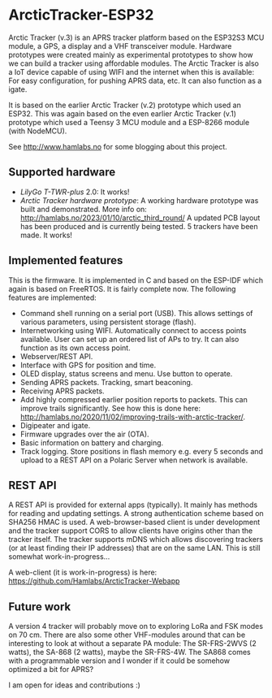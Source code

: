 # ArcticTracker-ESP32

Arctic Tracker (v.3) is an APRS tracker platform based on the ESP32S3 MCU module, a GPS, a display and a 
VHF transceiver module. Hardware prototypes were created mainly as experimental prototypes to show how we can build a 
tracker using affordable modules. The Arctic Tracker is also a IoT device capable of using WIFI and the internet when this 
is available: For easy configuration, for pushing APRS data, etc. It can also function as a igate. 

It is based on the earlier Arctic Tracker (v.2) prototype which used an ESP32. This was again based on the even earlier 
Arctic Tracker (v.1) prototype which used a Teensy 3 MCU module and a ESP-8266 module (with NodeMCU). 

See http://www.hamlabs.no for some blogging about this project. 


## Supported hardware

* _LilyGo T-TWR-plus_ 2.0: It works! 
* _Arctic Tracker hardware prototype_: A working hardware prototype was built and demonstrated. More info on: http://hamlabs.no/2023/01/10/arctic_third_round/ A updated PCB layout has been produced and is currently being tested. 5 trackers have been made. It works! 

## Implemented features

This is the firmware. It is implemented in C and based on the ESP-IDF which again is based on FreeRTOS. 
It is fairly complete now. The following features are implemented:

* Command shell running on a serial port (USB). This allows settings of various parameters, using persistent storage (flash).
* Internetworking using WIFI. Automatically connect to access points available. User can set up 
  an ordered list of APs to try. It can also function as its own access point.
* Webserver/REST API.
* Interface with GPS for position and time. 
* OLED display, status screens and menu. Use button to operate.
* Sending APRS packets. Tracking, smart beaconing.
* Receiving APRS packets. 
* Add highly compressed earlier position reports to packets. This can improve trails significantly.
  See how this is done here: http://hamlabs.no/2020/11/02/improving-trails-with-arctic-tracker/. 
* Digipeater and igate. 
* Firmware upgrades over the air (OTA).
* Basic information on battery and charging.
* Track logging. Store positions in flash memory e.g. every 5 seconds and upload to a REST
  API on a Polaric Server when network is available. 

## REST API
A REST API is provided for external apps (typically). It mainly has methods for reading and updating settings. A strong authentication scheme based on SHA256 HMAC is used. A web-browser-based client is under development and the tracker support CORS to allow clients have origins other than the tracker itself. The tracker supports mDNS which allows discovering trackers (or at least finding their IP addresses) that are on the same LAN. This is still somewhat work-in-progress...

A web-client (it is work-in-progress) is here: https://github.com/Hamlabs/ArcticTracker-Webapp

## Future work

A version 4 tracker will probably move on to exploring LoRa and FSK modes on 70 cm. There are also some other VHF-modules around that can be interesting to look at without a separate PA module: The SR-FRS-2WVS (2 watts), the SA-868 (2 watts), maybe the SR-FRS-4W. The SA868 comes with a programmable version and I wonder if it could be somehow optimized a bit for APRS? 

I am open for ideas and contributions :)
 

